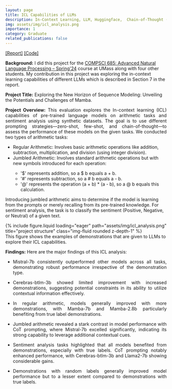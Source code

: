 ```yaml
---
layout: page
title: ICL Capabilities of LLMs
description: In-Context Learning, LLM, Huggingface,  Chain-of-Thought (CoT).
img: assets/img/icl_analysis.png
importance: 1
category: Graduate
related_publications: false
---
```

<a href="https://amit010.github.io/assets/pdf/icl_analysis_report.pdf">[Report]</a> <a href='https://github.com/amit-sarker/ICL-Analysis-NLP-685'>[Code]</a>

<strong>Background:</strong> I did this project for the <a href="https://people.cs.umass.edu/~miyyer/cs685/">COMPSCI 685: Advanced Natural Language Processing – Spring'24</a> course at UMass along with four other students. My contribution in this project was exploring the in-context learning capabilities of different LLMs which is described in Section 7 in the report.

<strong>Project Title:</strong> Exploring the New Horizon of Sequence Modeling: Unveiling the Potentials and Challenges of Mamba.

<p style="text-align:justify">
<strong>Project Overview:</strong> This evaluation explores the In-context learning (ICL) capabilities of pre-trained language models on arithmetic tasks and sentiment analysis using synthetic datasets. The goal is to use different prompting strategies—zero-shot, few-shot, and chain-of-thought—to assess the performance of these models on the given tasks. We conducted two types of arithmetic tasks:

<ul>
    <li>Regular Arithmetic: Involves basic arithmetic operations like addition, subtraction, multiplication, and division (using integer division).</li>
    <li>Jumbled Arithmetic: Involves standard arithmetic operations but with new symbols introduced for each operation:</li>
    <ul>
        <li>'$' represents addition, so a $ b equals a + b.</li>
        <li>'#' represents subtraction, so a # b equals a - b.</li>
        <li>'@' represents the operation (a + b) * (a - b), so a @ b equals this calculation.</li>
    </ul>
</ul>

Introducing jumbled arithmetic aims to determine if the model is learning from the prompts or merely recalling from its pre-trained knowledge.
For sentiment analysis, the task is to classify the sentiment (Positive, Negative, or Neutral) of a given text.

<div class="row">
    <div class="col-sm mt-3 mt-md-0">
        {% include figure.liquid loading="eager" path="assets/img/icl_analysis.png" title="project structure" class="img-fluid rounded z-depth-1" %}
    </div>
</div>
<div class="caption">
    This figure shows the examples of demonstrations that are given to LLMs to explore their ICL capabilities.
</div>

<p style="text-align:justify"><strong>Findings:</strong> Here are the major findings of this ICL analysis:</p>

<ul>
    <li> <p style="text-align:justify"> Mistral-7b consistently outperformed other models across all tasks, demonstrating robust performance irrespective of the demonstration type.</p> </li>
    <li> <p style="text-align:justify"> Cerebras-btlm-3b showed limited improvement with increased demonstrations, suggesting potential constraints in its ability to utilize contextual information effectively.</p> </li>
    <li> <p style="text-align:justify"> In regular arithmetic, models generally improved with more demonstrations, with Mamba-7b and Mamba-2.8b particularly benefiting from true label demonstrations.</p> </li>
    <li> <p style="text-align:justify"> Jumbled arithmetic revealed a stark contrast in model performance with CoT prompting, where Mistral-7b excelled significantly, indicating its strong capability to leverage additional contextual cues.</p> </li>
    <li> <p style="text-align:justify"> Sentiment analysis tasks highlighted that all models benefited from demonstrations, especially with true labels. CoT prompting notably enhanced performance, with Cerebras-btlm-3b and Llama2-7b showing considerable gains.</p> </li>
    <li> <p style="text-align:justify"> Demonstrations with random labels generally improved model performance but to a lesser extent compared to demonstrations with true labels.</p> </li>
</ul>






